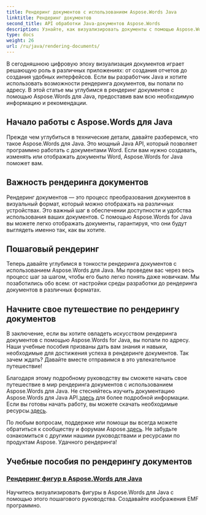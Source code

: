 ```yaml
---
title: Рендеринг документов с использованием Aspose.Words Java
linktitle: Рендеринг документов
second_title: API обработки Java-документов Aspose.Words
description: Узнайте, как визуализировать документы с помощью Aspose.Words для Java, в этом подробном руководстве. Получите пошаговые инструкции, советы и примеры для эффективного рендеринга документов.
type: docs
weight: 26
url: /ru/java/rendering-documents/
---
```


В сегодняшнюю цифровую эпоху визуализация документов играет решающую роль в различных приложениях: от создания отчетов до создания удобных интерфейсов. Если вы разработчик Java и хотите использовать возможности рендеринга документов, вы попали по адресу. В этой статье мы углубимся в рендеринг документов с помощью Aspose.Words для Java, предоставив вам всю необходимую информацию и рекомендации.

## Начало работы с Aspose.Words для Java

Прежде чем углубиться в технические детали, давайте разберемся, что такое Aspose.Words для Java. Это мощный Java API, который позволяет программно работать с документами Word. Если вам нужно создавать, изменять или отображать документы Word, Aspose.Words for Java поможет вам.

## Важность рендеринга документов

Рендеринг документов — это процесс преобразования документов в визуальный формат, который можно отображать на различных устройствах. Это важный шаг в обеспечении доступности и удобства использования ваших документов. С помощью Aspose.Words for Java вы можете легко отображать документы, гарантируя, что они будут выглядеть именно так, как вы хотите.

## Пошаговый рендеринг

Теперь давайте углубимся в тонкости рендеринга документов с использованием Aspose.Words для Java. Мы проведем вас через весь процесс шаг за шагом, чтобы его было легко понять даже новичкам. Мы позаботились обо всем: от настройки среды разработки до рендеринга документов в различных форматах.

## Начните свое путешествие по рендерингу документов

В заключение, если вы хотите овладеть искусством рендеринга документов с помощью Aspose.Words for Java, вы попали по адресу. Наши учебные пособия призваны дать вам знания и навыки, необходимые для достижения успеха в рендеринге документов. Так зачем ждать? Давайте вместе отправимся в это увлекательное путешествие!

 Благодаря этому подробному руководству вы сможете начать свое путешествие в мир рендеринга документов с использованием Aspose.Words для Java. Не стесняйтесь изучить документацию Aspose.Words для Java API.[здесь](https://reference.aspose.com/words/java/) для более подробной информации. Если вы готовы начать работу, вы можете скачать необходимые ресурсы.[здесь](https://releases.aspose.com/words/java/).

 По любым вопросам, поддержке или помощи вы всегда можете обратиться к сообществу и форумам Aspose.[здесь](https://forum.aspose.com/). Не забудьте ознакомиться с другими нашими руководствами и ресурсами по продуктам Aspose. Удачного рендеринга!

## Учебные пособия по рендерингу документов
### [Рендеринг фигур в Aspose.Words для Java](./rendering-shapes/)
Научитесь визуализировать фигуры в Aspose.Words для Java с помощью этого пошагового руководства. Создавайте изображения EMF программно.